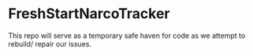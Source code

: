 # FreshStartNarcoTracker
This repo will serve as a temporary safe haven for code as we attempt to rebuild/ repair our issues.
